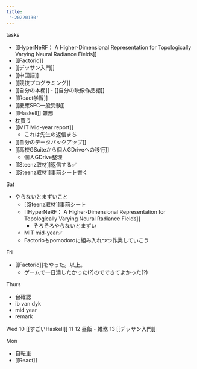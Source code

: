 ```yaml
---
title:
 '~20220130'
---
```


tasks
- [[HyperNeRF： A Higher-Dimensional Representation for Topologically Varying Neural Radiance Fields]]
- [[Factorio]]
- [[デッサン入門]]
- [[中国語]]
- [[競技プログラミング]]
- [[自分の本棚]]・[[自分の映像作品棚]]
- [[React学習]]
- [[慶應SFC一般受験]]
- [[Haskell]]
雑務
- 枕買う
- [[MIT Mid-year report]]
    - これは先生の返信まち
- [[自分のデータバックアップ]]
- [[高校GSuiteから個人GDriveへの移行]]
    - 個人GDrive整理
- [[Steenz取材]]返信する✅
- [[Steenz取材]]事前シート書く




Sat
- やらないとまずいこと
    - [[Steenz取材]]事前シート
    - [[HyperNeRF： A Higher-Dimensional Representation for Topologically Varying Neural Radiance Fields]]
        - そろそろやらないとまずい
    - MIT mid-year✅
    - Factorioもpomodoroに組み入れつつ作業していこう


Fri
- [[Factorio]]をやった。以上。
    - ゲームで一日潰したかった(?)のでできてよかった(?)

Thurs
- 台確認
- ib van dyk
- mid year
- remark

Wed
10 [[すごいHaskell]]
11
12 昼飯・雑務
13 [[デッサン入門]]

Mon
- 自転車
- [[React]]

